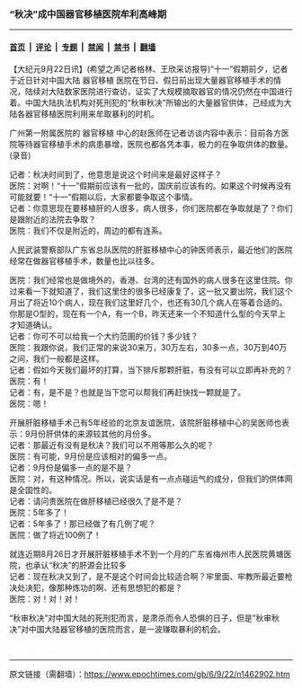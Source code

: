 ### “秋决”成中国器官移植医院牟利高峰期

---

#### [首页](../../../..?n1462902) &nbsp;|&nbsp; [评论](../../../../../epoch-comment?n1462902) &nbsp;|&nbsp; [专题](../../../../../epoch-special?n1462902) &nbsp;|&nbsp; [禁闻](../../../../../epoch-news?n1462902) &nbsp;|&nbsp; [禁书](../../../../../books?n1462902) &nbsp;|&nbsp; [翻墙](https://github.com/gfw-breaker/nogfw/blob/master/README.md?n1462902)


<div class="post_content" id="artbody" itemprop="articleBody">
 <!-- article content begin -->
 <p>
  【大纪元9月22日讯】(希望之声记者格林、王欣采访报导)“十一”假期前夕，记者于近日针对中国大陆
  <ok href="https://www.epochtimes.com/gb/tag/%E5%99%A8%E5%AE%98%E7%A7%BB%E6%A4%8D.html">
   器官移植
  </ok>
  医院在节日、假日前出现大量器官移植手术的情况，陆续对大陆数家医院进行查访，证实了大规模摘取器官的情况仍然在中国进行着。中国大陆执法机构对死刑犯的“秋审秋决”所输出的大量器官供体，己经成为大陆各器官移植医院利用来牟取暴利的时机。
 </p>
 <p>
  广州第一附属医院的
  <ok href="https://www.epochtimes.com/gb/tag/%E5%99%A8%E5%AE%98%E7%A7%BB%E6%A4%8D.html">
   器官移植
  </ok>
  中心的赵医师在记者访谈内容中表示：目前各方医院等待器官移植手术的病患暴增，医院也都各凭本事，极力的在争取供体的数量。
  <ok href="http://soundofhope.org/getaudio.asp?format=ram&amp;afile=audio01/2006/9/21/950922.mp3&amp;id=47330">
   (录音)
  </ok>
 </p>
 <p>
  记者：秋决时间到了，他意思是说这个时间来是最好这样子？
  <br/>
  医院：对啊！“十一”假期前应该有一批的，国庆前应该有的。如果这个时候再没有可能就要！“十一”假期以后，大家都要争取这个事情。
  <br/>
  记者：你意思现在要移植肝的人很多，病人很多，你们医院都在争取就是了？你们是跟附近的法院去争取？
  <br/>
  医院：我们不仅是附近的，周边的都有连系。
 </p>
 <p>
  人民武装警察部队广东省总队医院的肝脏移植中心的钟医师表示，最近他们的医院经常在做器官移植手术，数量也比以往多。
 </p>
 <p>
  医院：我们经常也是做境外的，香港、台湾的还有国外的病人很多在这里住院。你过来看一下就知道了，我们这里住的很多已经康复了，这一批又要出院，我们这个月出了将近10个病人，现在我们这里好几个，也还有30几个病人在等着合适的。你那是O型的，现在有一个A，有一个B，昨天还来一个不知道什么型的今天早上才知道确认。
  <br/>
  记者：你可不可以给我一个大约范圉的价钱？多少钱？
  <br/>
  医院：我跟你说，我们正常的来说30来万，30万左右，30多一点，30万到40万之间，我们一般都是这样。
  <br/>
  记者：假如今天我们最坏的打算，当下排斥那颗肝脏，有没有可以立即再补充的？
  <br/>
  医院：有！
  <br/>
  记者：有，是不是？也就是当下您可以帮我们再赶快找一颗就是了。
  <br/>
  医院：嗯！
 </p>
 <p>
  开展肝脏移植手术己有5年经验的北京友谊医院，该院肝脏移植中心的吴医师也表示：9月份肝供体的来源较其他的月份多。
  <br/>
  记者：那最近有没有是秋决？我们可以不用等那么久的呢？
  <br/>
  医院：有可能，9月份是应该相对的偏多一点。
  <br/>
  记者：9月份是偏多一点的是不是？
  <br/>
  医院：对，有这种情况。所以，说实话是有一点点碰运气的成分，但我们的供体网是全国性的。
  <br/>
  记者：请问贵医院在做肝移植已经很久了是不是？
  <br/>
  医院：5年多了！
  <br/>
  记者：5年多了！那已经做了有几例了呢？
  <br/>
  医院：做了将近100例了！
 </p>
 <p>
  就连近期8月26日才开展肝脏移植手术不到一个月的广东省梅州市人民医院黄塘医院，也承认“秋决”的肝源会比较多
  <br/>
  记者：现在秋决又到了，是不是这个时间会比较适合啊？牢里面、牢教所最近要枪决处决犯，像那种炼功的啊、还有思想犯的都是？
  <br/>
  医院：对！对！对！
 </p>
 <p>
  “秋审秋决”对中国大陆的死刑犯而言，是肃杀而令人恐惧的日子，但是”秋审秋决”对中国大陆器官移植的医院而言，是一波赚取暴利的机会。
 </p>
 <p>
  <font color="#ffffff">
   (http://www.dajiyuan.com)
  </font>
 </p>
 <!-- article content end -->
 <div id="below_article_ad">
 </div>
</div>


---

原文链接（需翻墙）：https://www.epochtimes.com/gb/6/9/22/n1462902.htm
